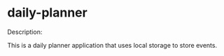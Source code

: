 # daily-planner



Description:

This is a daily planner application that uses local storage to store events.
